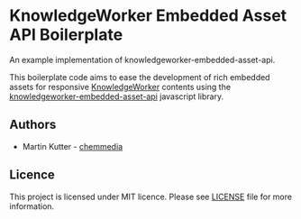 # KnowledgeWorker Embedded Asset API Boilerplate

An example implementation of knowledgeworker-embedded-asset-api.

This boilerplate code aims to ease the development of rich embedded assets for responsive [KnowledgeWorker](https://www.knowledgeworker.com/?utm_source=code&utm_campaign=embedded-asset-api-boilerplate) contents using the [knowledgeworker-embedded-asset-api](https://github.com/chemmedia/knowledgeworker-embedded-asset-api) javascript library.

## Authors

 - Martin Kutter - [chemmedia](https://www.chemmedia.de/)

## Licence

This project is licensed under MIT licence. Please see [LICENSE](./LICENSE) file for more information.
